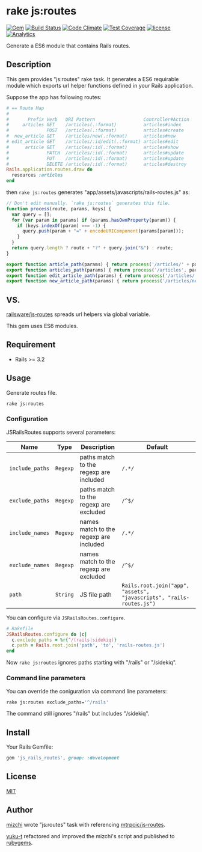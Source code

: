 # rake js:routes

[![Gem](https://img.shields.io/gem/v/js_rails_routes.svg?maxAge=2592000)](https://rubygems.org/gems/js_rails_routes)
[![Build Status](https://travis-ci.org/yuku-t/js_rails_routes.svg?branch=master)](https://travis-ci.org/yuku-t/js_rails_routes)
[![Code Climate](https://codeclimate.com/github/yuku-t/js_rails_routes/badges/gpa.svg)](https://codeclimate.com/github/yuku-t/js_rails_routes)
[![Test Coverage](https://codeclimate.com/github/yuku-t/js_rails_routes/badges/coverage.svg)](https://codeclimate.com/github/yuku-t/js_rails_routes/coverage)
[![license](https://img.shields.io/github/license/yuku-t/js_rails_routes.svg?maxAge=2592000)](https://github.com/yuku-t/js_rails_routes/blob/master/LICENSE)
[![Analytics](https://ga-beacon.appspot.com/UA-4932407-14/js_rails_routes/readme)](https://github.com/igrigorik/ga-beacon)

Generate a ES6 module that contains Rails routes.

## Description

This gem provides "js:routes" rake task.
It generates a ES6 requirable module which exports url helper functions defined in your Rails application.

Suppose the app has following routes:

```rb
# == Route Map
#
#       Prefix Verb   URI Pattern                  Controller#Action
#     articles GET    /articles(.:format)          articles#index
#              POST   /articles(.:format)          articles#create
#  new_article GET    /articles/new(.:format)      articles#new
# edit_article GET    /articles/:id/edit(.:format) articles#edit
#      article GET    /articles/:id(.:format)      articles#show
#              PATCH  /articles/:id(.:format)      articles#update
#              PUT    /articles/:id(.:format)      articles#update
#              DELETE /articles/:id(.:format)      articles#destroy
Rails.application.routes.draw do
  resources :articles
end
```

then `rake js:routes` generates "app/assets/javascripts/rails-routes.js" as:

```js
// Don't edit manually. `rake js:routes` generates this file.
function process(route, params, keys) {
  var query = [];
  for (var param in params) if (params.hasOwnProperty(param)) {
    if (keys.indexOf(param) === -1) {
      query.push(param + "=" + encodeURIComponent(params[param]));
    }
  }
  return query.length ? route + "?" + query.join("&") : route;
}

export function article_path(params) { return process('/articles/' + params.id + '', params, ['id']); }
export function articles_path(params) { return process('/articles', params, []); }
export function edit_article_path(params) { return process('/articles/' + params.id + '/edit', params, ['id']); }
export function new_article_path(params) { return process('/articles/new', params, []); }
```

## VS.

[railsware/js-routes](https://github.com/railsware/js-routes) spreads url helpers via global variable.

This gem uses ES6 modules.

## Requirement

- Rails >= 3.2

## Usage

Generate routes file.

```bash
rake js:routes
```

### Configuration

JSRailsRoutes supports several parameters:

Name            | Type     | Description                             | Default
----------------|----------|-----------------------------------------|----------------------------------------
`include_paths` | `Regexp` | paths match to the regexp are included  | `/.*/`
`exclude_paths` | `Regexp` | paths match to the regexp are excluded  | `/^$/`
`include_names` | `Regexp` | names match to the regexp are included  | `/.*/`
`exclude_names` | `Regexp` | names match to the regexp are excluded  | `/^$/`
`path`          | `String` | JS file path                            | `Rails.root.join("app", "assets", "javascripts", "rails-routes.js")`

You can configure via `JSRailsRoutes.configure`.

```rb
# Rakefile
JSRailsRoutes.configure do |c|
  c.exclude_paths = %r{^/(rails|sidekiq)}
  c.path = Rails.root.join('path', 'to', 'rails-routes.js')
end
```

Now `rake js:routes` ignores paths starting with "/rails" or "/sidekiq".

### Command line parameters

You can override the coniguration via command line parameters:

```bash
rake js:routes exclude_paths='^/rails'
```

The command still ignores "/rails" but includes "/sidekiq".

## Install

Your Rails Gemfile:

```rb
gem 'js_rails_routes', group: :development
```

## License

[MIT](https://github.com/yuku-t/js_rails_routes/blob/master/LICENSE)

## Author

[mizchi](https://github.com/mizchi) wrote "js:routes" task with referencing [mtrpcic/js-routes](https://github.com/mtrpcic/js-routes).

[yuku-t](https://yuku-t.com) refactored and improved the mizchi's script and published to [rubygems](https://rubygems.org/gems/js_rails_routes).
